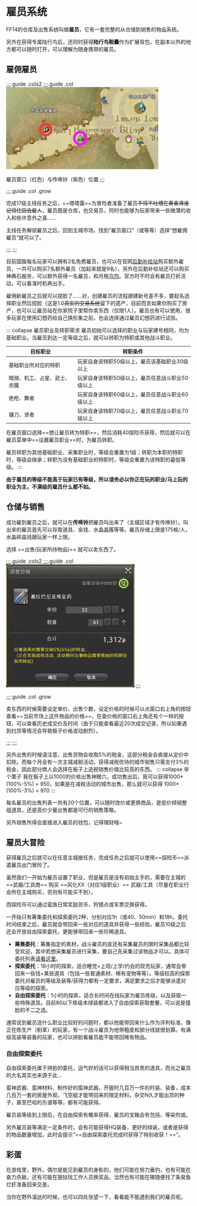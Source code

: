 # 雇员系统

FF14的仓库及出售系统叫做**雇员**，它有一套完整的从仓储到销售的物品系统。

另外在获得专属陆行鸟后，还同时获得**陆行鸟鞍囊**作为扩展背包，在副本以外的地方都可以随时打开，可以理解为随身携带的雇员。

## 雇佣雇员

;;;.guide .cols2
;;;.guide .col
<img src="./retainer.assets/map.png" />

雇员窗口（红色）与传唤铃（紫色）位置
;;;

;;;.guide .col .grow

完成17级主线任务<quest name="拂晓血盟" type="main" />之后，==塔塔露==为冒险者准备了雇员~~不得不吐槽在黄昏湾谁记得住回去雇人~~，雇员既是仓库，也交易员，同时也能够为玩家带来一些微薄的收入和些许意外之喜……

主线任务解锁雇员之后，回到主城市场，找到“雇员窗口”（<pos name="利姆萨·罗敏萨下层甲板" :x="8.3" :y="11.5" />或<pos name="乌尔达哈来生回廊" :x="13.3" :y="9.7" />等等）选择“想雇佣雇员”就可以了。

;;;
;;;


目前国服每名玩家可以拥有2名免费雇员，也可以在官网[后勤补给站](https://actff1.web.sdo.com/project/141028dgf/index.html)购买额外雇员，一共可以购买7名额外雇员（加起来就是9名），另外在后勤补给站还可以购买神典石服务，可以额外获得一名雇员，和月租[鸟包](/basic/item.md)。官方时不时会有雇员打折活动，可以看准时机再出手。

雇佣新雇员之后就可以捏脸了……对，创建雇员的流程跟建新号差不多，要起名选择职业然后捏脸（这是1.0~~真实的交易系统~~留下的遗产，目前而言如果你购买了房产，也可以让雇员站在你家院子里帮你卖东西（仅限1人）。雇员也有<item name="雇员幻想药" />可以使用，很多玩家在使用幻想药给自己换形象之前，也会选择通过雇员幻想药进行试验。

::: collapse 雇员职业及转职需求
雇员初始可以选择的职业与玩家建号相同，均为基础职业。当雇员到达一定等级之后，就可以转职为特职或其他战斗职业。

| 目标职业 | 转职条件 |
| -- | -- |
| 基础职业所对应的特职 | 玩家自身该特职50级以上，雇员该基础职业30级以上 |
| 暗骑、机工、占星、武士、赤魔 | 玩家自身该特职50级以上，雇员任意战斗职业50级以上 |
| 绝枪、舞者 | 玩家自身该特职60级以上，雇员任意战斗职业60级以上 |
| 镰刀、贤者 | 玩家自身该特职70级以上，雇员任意战斗职业70级以上 |

在雇员窗口选择==想让雇员转为特职==，然后消耗40探险币获得<item name="特职心得" />，然后就可以在雇员菜单中==设置雇员职业==时，为雇员转职。

雇员转职为其他基础职业、采集职业时，等级会重置为1级；转职为本职的特职时，等级会继承；转职为没有基础职业的特职时，等级会重置为该特职的最低等级。
:::

**由于雇员的等级不能高于玩家已有等级，所以请务必以你正在玩的职业/马上玩的职业为主，不满级的雇员什么都不如。**

## 仓储与销售

成功雇到雇员之后，就可以在**传唤铃**把雇员叫出来了（主城区域才有传唤铃）。叫出来的雇员首先可以存取道具、金钱、水晶晶簇等等。雇员存储上限是175格/人，水晶碎晶钱跟玩家一样上限。

选择 ==出售(玩家所持物品)== 就可以卖东西了。

;;;.guide .cols2
;;;.guide .col
![](./retainer.assets/sell.png)
;;;

;;;.guide .col .grow


卖东西的时候需要设定单价、出售个数，设定价格的时候可以点窗口右上角的按钮查看==当前市场上这件物品的价格==，在查价格的窗口右上角还有个一样的按钮，可以查看历史成交价及时间（由于只能查看最近20次成交记录，所以如果遇到扫货等情况会导致板子价格波动剧烈）。

;;;
;;;

另外出售的时候请注意，出售货物会收取5%的税金，这部分税金会直接从定价中扣除。而每个月会有一次主城减税活动，获得减税优待的城市销售只需支付3%的税金，因此部分商人会选择在板子上逃税销售价值比较高的东西。
::: collapse 举个栗子
我在板子上以1000<i class="xiv gil"></i>的价格出售神眼六，成功售出后，我可以获得1000*(100%-5%) = 950<i class="xiv gil"></i>，如果是在减税活动的城市出售，那么就可以获得 1000*(100%-3%) = 970<i class="xiv gil"></i>
:::

每名雇员的出售列表一共有20个位置，可以随时改价或更换商品，是低价倾销整组道具，还是高价少量出售都是可行的销售策略。

另外销售所得会直接进入雇员的钱包，记得理财哦~

## 雇员大冒险
获得雇员之后就可以在任意主城接任务<quest name="雇员大探险" type="plus" search/>，完成任务之后就可以使用==探险币==派遣雇员出门冒险了。

虽然我们一开始为雇员设置了职业，但是雇员是没有初始主手的，需要在主城的 ==武器/工具商== 购买 ==风化XX（对应1级职业）== 武器/工具（尽量在职业行会所在主城购买，否则有可能买不到）。

而探险币可以通过蛮族日常奖励货币、狩猎点或军票交换获得。

一开始只有筹集委托和探索委托2种，分别对应1h（或40、50min）和18h，委托时间结束之后，雇员就会带回来一些对应的道具并获得一些经验。雇员10级之后还会开放自由探索委托，更能够带回来一些珍稀道具。

* **筹集委托**：筹集指定的素材，战斗雇员的皮还有采集雇员的限时采集品都比较受欢迎，其中若想采集雇员进行采集，要自己先采集过该物品才可以。具体可委托列表[请看这里](https://ff14.huijiwiki.com/wiki/%E9%9B%87%E5%91%98%E6%8E%A2%E9%99%A9/%E4%BB%BB%E5%8A%A1%E4%B8%80%E8%A7%88)。
* **探索委托**：18小时的探索，适合睡觉+上班/上学/约会的现充玩家，通常会带回来一些钱+某些道具（包括一些普通素材、稀有宠物等等）。等级较高的探索委托对雇员的等级及装等/获得力都有一定要求，满足要求之后才能够派遣对应等级的探索。
* **自由探索委托**：1小时的探索，适合长时间在线玩家为雇员练级，以及获取一些特殊道具。目前80以下练级本绿装都进入了自由探索获取套餐，可以说是撞脸的不二之选。

通常说到雇员选什么职业比较好的问题时，都以他能带回来什么作为评判标准，像正在练生产（制革）的玩家，有一个战斗雇员为他带粗皮和部分线就很划算。有满级高装等装备的玩家，也可以拼脸看雇员能不能带回稀有物品。

### 自由探索委托
自由探索委托属于拼脸的委托，运气好的话可以获得相当昂贵的道具，而光之雇员的大名其实也来源于此…

蛮神武器、蛮神材料、制作好的蛮神武器，开服时几百万一件的时装、装备，成本几百万一套的房屋外观，飞空艇才能带回来的限定材料，杂交N久才能出货的种子，甚至巴哈的乐谱等等，都有可能获得。

雇员装等级到上限后，在自由探索有概率获得<item name="雇员的宝箱" />，雇员的宝箱会有包括<item name="无瑕白染剂" />、<item name="煤玉黑染剂" />等染剂或<item name="雇员幻想药" />。

另外雇员装等满足一定条件时，会有可能获得HQ装备，更好的绿装，或者是获得的物品数量增加，此时会提示“==自由探索委托完成时获得了特别收获！==”。

## 彩蛋
在游戏里，野外，偶尔是能见到雇员的身影的，他们可能在努力垂钓，也有可能在奋力杀敌，还有可能在狼狱找工作人员换奖品，当然也有可能在哪随便找了条臭鱼烂虾准备回来交差。

当你在野外溜达的时候，也可以四处张望一下，看看能不能遇到我们的雇员呢。
